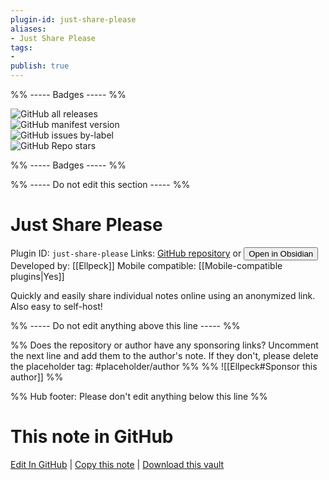 ```yaml
---
plugin-id: just-share-please
aliases:
- Just Share Please
tags: 
- 
publish: true
---
```


%% ----- Badges ----- %%

![GitHub all releases](https://img.shields.io/github/downloads/Ellpeck/ObsidianJustSharePlease/total?color=573E7A&logo=github&style=for-the-badge)   
![GitHub manifest version](https://img.shields.io/github/manifest-json/v/Ellpeck/ObsidianJustSharePlease?color=573E7A&logo=github&style=for-the-badge)   
![GitHub issues by-label](https://img.shields.io/github/issues/Ellpeck/ObsidianJustSharePlease/help%20wanted?color=573E7A&logo=github&style=for-the-badge)   
![GitHub Repo stars](https://img.shields.io/github/stars/Ellpeck/ObsidianJustSharePlease?color=573E7A&logo=github&style=for-the-badge)

%% ----- Badges ----- %%

%% ----- Do not edit this section ----- %%

# Just Share Please

Plugin ID: `just-share-please`
Links: [GitHub repository](https://github.com/Ellpeck/ObsidianJustSharePlease) or [<button id=HH>Open in Obsidian</button>](obsidian://show-plugin?id=just-share-please)
Developed by: [[Ellpeck]]
Mobile compatible: [[Mobile-compatible plugins|Yes]]

Quickly and easily share individual notes online using an anonymized link. Also easy to self-host!

%% ----- Do not edit anything above this line ----- %% 

%% Does the repository or author have any sponsoring links? Uncomment the next line and add them to the author's note. If they don't, please delete the placeholder tag: #placeholder/author %%
%% ![[Ellpeck#Sponsor this author]] %%

%% Hub footer: Please don't edit anything below this line %%

# This note in GitHub

<span class="git-footer">[Edit In GitHub](https://github.dev/obsidian-community/obsidian-hub/blob/main/02%20-%20Community%20Expansions/02.05%20All%20Community%20Expansions/Plugins/just-share-please.md "git-hub-edit-note") | [Copy this note](https://raw.githubusercontent.com/obsidian-community/obsidian-hub/main/02%20-%20Community%20Expansions/02.05%20All%20Community%20Expansions/Plugins/just-share-please.md "git-hub-copy-note") | [Download this vault](https://github.com/obsidian-community/obsidian-hub/archive/refs/heads/main.zip "git-hub-download-vault") </span>

